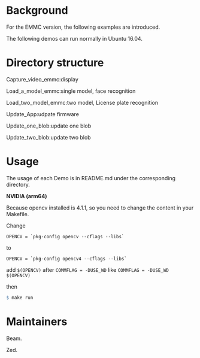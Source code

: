 # Background

For the EMMC version, the following examples are introduced.

The following demos can run normally in Ubuntu 16.04.


# Directory structure 

Capture_video_emmc:display  

Load_a_model_emmc:single model, face recognition   

Load_two_model_emmc:two model, License plate recognition   

Update_App:udpate firmware  

Update_one_blob:update one blob  

Update_two_blob:update two blob  

# Usage

The usage of each Demo is in README.md under the corresponding directory. 

**NVIDIA (arm64)**

Because opencv installed is 4.1.1, so you need to change the content in your Makefile.

Change 
```shell
OPENCV = `pkg-config opencv --cflags --libs`
```
to 
```shell
OPENCV = `pkg-config opencv4 --cflags --libs`
```

add `$(OPENCV)` after `COMMFLAG = -DUSE_WD`
like `COMMFLAG = -DUSE_WD $(OPENCV)`

then

```makefile
$ make run
```

# Maintainers

Beam.

Zed.



